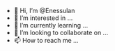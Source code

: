 - 👋 Hi, I’m @Enessulan
- 👀 I’m interested in ...
- 🌱 I’m currently learning ...
- 💞️ I’m looking to collaborate on ...
- 📫 How to reach me ...

<!---
Enessulan/Enessulan is a ✨ special ✨ repository because its `README.md` (this file) appears on your GitHub profile.
You can click the Preview link to take a look at your changes.
--->
